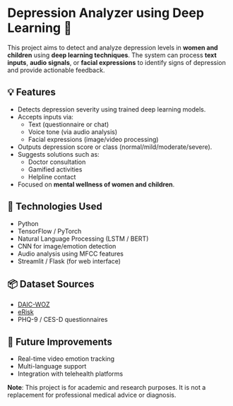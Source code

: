 # Depression Analyzer using Deep Learning 🧠

This project aims to detect and analyze depression levels in **women and children** using **deep learning techniques**. The system can process **text inputs**, **audio signals**, or **facial expressions** to identify signs of depression and provide actionable feedback.

## 💡 Features
- Detects depression severity using trained deep learning models.
- Accepts inputs via:
  - Text (questionnaire or chat)
  - Voice tone (via audio analysis)
  - Facial expressions (image/video processing)
- Outputs depression score or class (normal/mild/moderate/severe).
- Suggests solutions such as:
  - Doctor consultation
  - Gamified activities
  - Helpline contact
- Focused on **mental wellness of women and children**.

## 🧰 Technologies Used
- Python
- TensorFlow / PyTorch
- Natural Language Processing (LSTM / BERT)
- CNN for image/emotion detection
- Audio analysis using MFCC features
- Streamlit / Flask (for web interface)

## 📦 Dataset Sources
- [DAIC-WOZ](https://dcapswoz.ict.usc.edu/)
- [eRisk](https://erisk.irlab.org/)
- PHQ-9 / CES-D questionnaires

## 🚀 Future Improvements
- Real-time video emotion tracking
- Multi-language support
- Integration with telehealth platforms



**Note**: This project is for academic and research purposes. It is not a replacement for professional medical advice or diagnosis.
